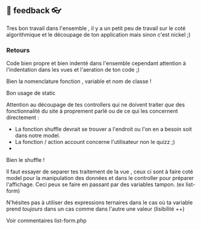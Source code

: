 ## :wave: feedback :eyeglasses:

Tres bon travail dans l'ensemble , il y a un petit peu de travail sur le coté algorithmique et le découpage de ton application mais sinon c'est nickel ;)

### Retours

Code bien propre et bien indenté dans l'ensemble cependant attention à l'indentation dans les vues et l'aeration de ton code ;)

Bien la nomenclature fonction , variable et nom de classe !

Bon usage de static

Attention au découpage de tes controllers qui ne doivent traiter *que* des fonctionnalité du site à proprement parlé ou de ce qui les concernent directement :

- La fonction shuffle devrait se trouver a l'endroit ou l'on en a besoin soit dans notre model.
- La fonction / action account concerne l'utilisateur non le quizz ;)
-
Bien le shuffle !

Il faut essayer de separer tes traitement de la vue , ceux ci sont à faire coté model pour la manipulation des données et dans le controller pour préparer l'affichage. Ceci peux se faire en passant par des variables tampon. (ex list-form)

N'hésites pas à utiliser des expressions ternaires dans le cas où ta variable prend *toujours* dans un cas comme dans l'autre une valeur (lisibilité ++)

Voir commentaires list-form.php
